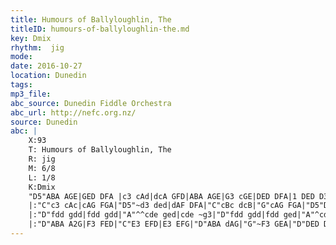 ```yaml
---
title: Humours of Ballyloughlin, The
titleID: humours-of-ballyloughlin-the.md
key: Dmix
rhythm:  jig
mode:
date: 2016-10-27
location: Dunedin
tags:
mp3_file:
abc_source: Dunedin Fiddle Orchestra
abc_url: http://nefc.org.nz/
source: Dunedin
abc: |
    X:93
    T: Humours of Ballyloughlin, The
    R: jig
    M: 6/8
    L: 1/8
    K:Dmix
    "D5"ABA AGE|GED DFA |c3 cAd|dcA GFD|ABA AGE|G3 cGE|DED DFA|1 DED D3:|2 DED D2 B|
    |:"C"c3 cAc|cAG FGA|"D5"~d3 ded|dAF DFA|"C"cBc dcB|"G"cAG FGA|"D5"DED DFA|1 DED D2 B:|2 DED D2 e|
    |:"D"fdd gdd|fdd gdd|"A"^^cde ged|cde ~g3|"D"fdd gdd|fdd ged|"A"^cde gag|1"D"ed^c d2 e:|2 "D"ed^c d=cB|
    |:"D"ABA A2G|F3 FED|"C"E3 EFD|E3 EFG|"D"ABA dAG|"G"~F3 GEA|"D"DED DFA|1 DED D2 A:|2DED D3|
---
```

